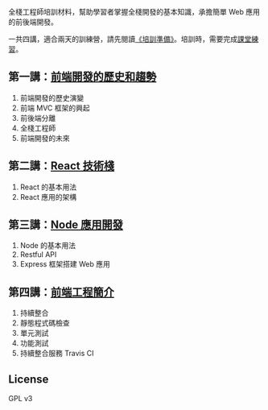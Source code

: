 全棧工程師培訓材料，幫助學習者掌握全棧開發的基本知識，承擔簡單 Web 應用的前後端開發。

一共四講，適合兩天的訓練營，請先閱讀[《培訓準備》](docs/preparation.md)。培訓時，需要完成[課堂練習](demos)。

## 第一講：[前端開發的歷史和趨勢](./docs/history.md)

1. 前端開發的歷史演變
2. 前端 MVC 框架的興起
3. 前後端分離
4. 全棧工程師
5. 前端開發的未來

## 第二講：[React 技術棧](./docs/react.md)

1. React 的基本用法
2. React 應用的架構

## 第三講：[Node 應用開發](./docs/node.md)

1. Node 的基本用法
2. Restful API
3. Express 框架搭建 Web 應用

## 第四講：[前端工程簡介](./docs/engineering.md)

1. 持續整合
1. 靜態程式碼檢查
1. 單元測試
1. 功能測試
1. 持續整合服務 Travis CI

## License

GPL v3

